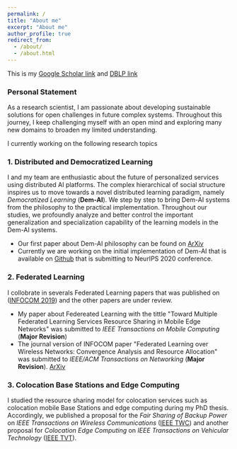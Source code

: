 ```yaml
---
permalink: /
title: "About me"
excerpt: "About me"
author_profile: true
redirect_from: 
  - /about/
  - /about.html
---
```


This is my [Google Scholar link](https://scholar.google.com/citations?user=tnoge7wAAAAJ) and [DBLP link](https://dblp.org/pid/177/2939)

### Personal Statement
As a research scientist, I am passionate about developing sustainable solutions for open challenges in future complex systems. Throughout this journey, I keep challenging myself with an open mind and exploring many new domains to broaden my limited understanding.

I currently working on the following research topics

### 1. Distributed and Democratized Learning

I and my team are enthusiastic about the future of personalized services using distributed AI platforms. The complex hierarchical of social structure inspires us to move towards a novel distributed learning paradigm, namely *Democratized Learning* (**Dem-AI**). We step by step to bring Dem-AI systems from the philosophy to the practical implementation. Throughout our studies, we profoundly analyze and better control the important generalization and specialization capability of the learning models in the Dem-AI systems.
  * Our first paper about Dem-AI philosophy can be found on [ArXiv](https://arxiv.org/abs/2003.09301)
  * Currently we are working on the initial implementation of Dem-AI that is available on [Github](https://github.com/nhatminh/Dem-AI) that is submitting to NeurIPS 2020 conference.
  
### 2. Federated Learning
I collobrate in severals Federated Learning papers that was published on ([INFOCOM 2019](https://ieeexplore.ieee.org/abstract/document/8737464/)) and the other papers are under review.
  * My paper about Federeated Learning with the tittle "Toward Multiple Federated Learning Services Resource Sharing in Mobile Edge Networks" was submitted to *IEEE Transactions on Mobile Computing* (**Major Revision**)
  * The journal version of INFOCOM paper "Federated Learning over Wireless Networks: Convergence Analysis and Resource Allocation" was submitted to *IEEE/ACM Transactions on Networking* (**Major Revision**). [ArXiv](https://arxiv.org/abs/1910.13067)


### 3. Colocation Base Stations and Edge Computing
I studied the resource sharing model for colocation services such as colocation mobile Base Stations and edge computing during my PhD thesis. Accordingly, we published a proposal for the *Fair Sharing of Backup Power* on *IEEE Transactions on Wireless Communications* ([IEEE TWC](https://ieeexplore.ieee.org/abstract/document/9050517)) and another proposal for *Colocation Edge Computing*  on *IEEE Transactions on Vehicular Technology* ([IEEE TVT](https://ieeexplore.ieee.org/abstract/document/8247284)).
